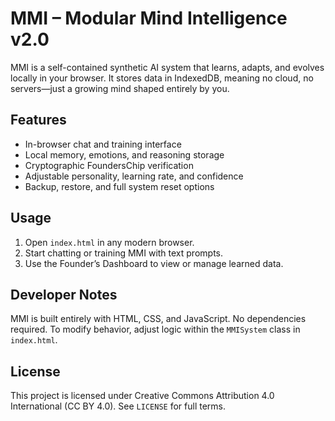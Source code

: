 # MMI – Modular Mind Intelligence v2.0

MMI is a self-contained synthetic AI system that learns, adapts, and evolves locally in your browser. It stores data in IndexedDB, meaning no cloud, no servers—just a growing mind shaped entirely by you.

## Features
- In-browser chat and training interface  
- Local memory, emotions, and reasoning storage  
- Cryptographic FoundersChip verification  
- Adjustable personality, learning rate, and confidence  
- Backup, restore, and full system reset options  

## Usage
1. Open `index.html` in any modern browser.
2. Start chatting or training MMI with text prompts.
3. Use the Founder’s Dashboard to view or manage learned data.

## Developer Notes
MMI is built entirely with HTML, CSS, and JavaScript. No dependencies required.
To modify behavior, adjust logic within the `MMISystem` class in `index.html`.

## License
This project is licensed under Creative Commons Attribution 4.0 International (CC BY 4.0).
See `LICENSE` for full terms.
